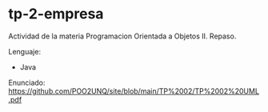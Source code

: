# tp-2-empresa
Actividad de la materia Programacion Orientada a Objetos II. Repaso.

Lenguaje: 
* Java

Enunciado: https://github.com/POO2UNQ/site/blob/main/TP%2002/TP%2002%20UML.pdf
